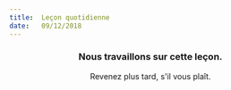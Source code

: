 ```yaml
---
title:  Leçon quotidienne
date:   09/12/2018
---
```


### <center>Nous travaillons sur cette leçon.</center>
<center>Revenez plus tard, s'il vous plaît.</center>